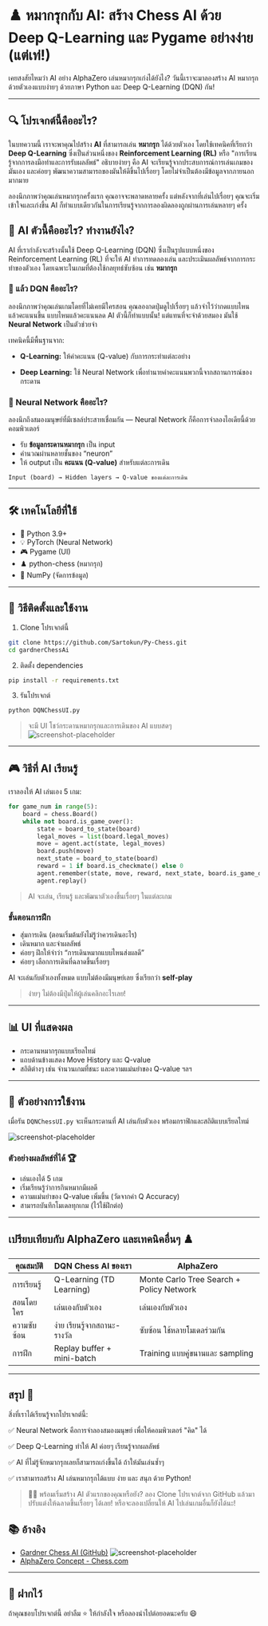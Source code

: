 # ♟️ หมากรุกกับ AI: สร้าง Chess AI ด้วย Deep Q-Learning และ Pygame อย่างง่าย (แต่เท่!)

เคยสงสัยไหมว่า AI อย่าง AlphaZero เล่นหมากรุกเก่งได้ยังไง? วันนี้เราจะมาลองสร้าง AI หมากรุกด้วยตัวเองแบบง่ายๆ ด้วยภาษา Python และ Deep Q-Learning (DQN) กัน!

---

## 🔍 โปรเจกต์นี้คืออะไร?

ในบทความนี้ เราจะพาคุณไปสร้าง **AI** ที่สามารถเล่น **หมากรุก** ได้ด้วยตัวเอง โดยใช้เทคนิคที่เรียกว่า **Deep Q-Learning** ซึ่งเป็นส่วนหนึ่งของ **Reinforcement Learning (RL)** หรือ "การเรียนรู้จากการลงมือทำและการรับผลลัพธ์" อธิบายง่ายๆ คือ AI จะเรียนรู้จากประสบการณ์การเล่นเกมของมันเอง และค่อยๆ พัฒนาความสามารถของมันให้ดีขึ้นไปเรื่อยๆ โดยไม่จำเป็นต้องมีข้อมูลจากภายนอกมากมาย

ลองนึกภาพว่าคุณเล่นหมากรุกครั้งแรก คุณอาจจะพลาดหลายครั้ง แต่หลังจากที่เล่นไปเรื่อยๆ คุณจะเริ่มเข้าใจและเก่งขึ้น AI ก็ทำแบบเดียวกันในการเรียนรู้จากการลองผิดลองถูกผ่านการเล่นหลายๆ ครั้ง

## 🧠 AI ตัวนี้คืออะไร? ทำงานยังไง?

AI ที่เรากำลังจะสร้างนั้นใช้ Deep Q-Learning (DQN) ซึ่งเป็นรูปแบบหนึ่งของ Reinforcement Learning (RL) ที่จะให้ AI ทำการทดลองเล่น และประเมินผลลัพธ์จากการกระทำของตัวเอง โดยเฉพาะในเกมที่ต้องใช้กลยุทธ์ซับซ้อน เช่น **หมากรุก**

### 🤖 แล้ว DQN คืออะไร?
ลองนึกภาพว่าคุณเล่นเกมโดยที่ไม่เคยมีใครสอน คุณลองกดปุ่มดูไปเรื่อยๆ แล้วจำไว้ว่ากดแบบไหนแล้วคะแนนขึ้น แบบไหนแล้วคะแนนลด AI ตัวนี้ก็ทำแบบนั้น! แต่แทนที่จะจำด้วยสมอง มันใช้ **Neural Network** เป็นตัวช่วยจำ

เทคนิคนี้มีพื้นฐานจาก:

 - **Q-Learning:** ให้ค่าคะแนน (Q-value) กับการกระทำแต่ละอย่าง

 - **Deep Learning:** ใช้ Neural Network เพื่อทำนายค่าคะแนนพวกนี้จากสถานการณ์ของกระดาน

### 🧠 Neural Network คืออะไร?

ลองนึกถึงสมองมนุษย์ที่มีเซลล์ประสาทเชื่อมกัน — Neural Network ก็คือการจำลองไอเดียนี้ด้วยคอมพิวเตอร์

- รับ **ข้อมูลกระดานหมากรุก** เป็น input
- คำนวณผ่านหลายชั้นของ “neuron”
- ให้ output เป็น **คะแนน (Q-value)** สำหรับแต่ละการเดิน

```
Input (board) → Hidden layers → Q-value ของแต่ละการเดิน
```

---

## 🛠️ เทคโนโลยีที่ใช้

- 🐍 Python 3.9+
- 💡 PyTorch (Neural Network)
- 🎮 Pygame (UI)
- ♟️ python-chess (หมากรุก)
- 🧠 NumPy (จัดการข้อมูล)

---

## 🚀 วิธีติดตั้งและใช้งาน

1. Clone โปรเจกต์นี้
```bash
git clone https://github.com/Sartokun/Py-Chess.git
cd gardnerChessAi
```

2. ติดตั้ง dependencies
```bash
pip install -r requirements.txt
```

3. รันโปรเจกต์
```bash
python DQNChessUI.py
```

> จะมี UI โชว์กระดานหมากรุกและการเดินของ AI แบบสดๆ
![screenshot-placeholder](screenshot/Screenshot%201.png)
---

## 🎮 วิธีที่ AI เรียนรู้

เราลองให้ AI เล่นเอง 5 เกม:
```python
for game_num in range(5):
    board = chess.Board()
    while not board.is_game_over():
        state = board_to_state(board)
        legal_moves = list(board.legal_moves)
        move = agent.act(state, legal_moves)
        board.push(move)
        next_state = board_to_state(board)
        reward = 1 if board.is_checkmate() else 0
        agent.remember(state, move, reward, next_state, board.is_game_over())
        agent.replay()
```
>AI จะเล่น, เรียนรู้ และพัฒนาตัวเองขึ้นเรื่อยๆ ในแต่ละเกม

### ขั้นตอนการฝึก

- สุ่มการเดิน (ตอนเริ่มต้นยังไม่รู้ว่าควรเดินอะไร)
- เดินหมาก และจำผลลัพธ์
- ค่อยๆ ฝึกให้จำว่า “การเดินหมากแบบไหนส่งผลดี”
- ค่อยๆ เลือกการเดินที่ฉลาดขึ้นเรื่อยๆ

AI จะเล่นกับตัวเองทั้งหมด แบบไม่ต้องมีมนุษย์เลย ซึ่งเรียกว่า **self-play**

>ง่ายๆ ไม่ต้องมีปุ่มให้ผู้เล่นคลิกอะไรเลย!

---

## 📊 UI ที่แสดงผล

- กระดานหมากรุกแบบเรียลไทม์
- แถบด้านข้างแสดง Move History และ Q-value
- สถิติต่างๆ เช่น จำนวนเกมที่ชนะ และความแม่นยำของ Q-value ฯลฯ

---

## 🧪 ตัวอย่างการใช้งาน

เมื่อรัน `DQNChessUI.py` จะเห็นกระดานที่ AI เล่นกับตัวเอง พร้อมกราฟิกและสถิติแบบเรียลไทม์

![screenshot-placeholder](screenshot/Screenshot%202.png)

### ตัวอย่างผลลัพธ์ที่ได้ 🏆
- เล่นเองได้ 5 เกม
- เริ่มเรียนรู้ว่าการกินหมากมีผลดี
- ความแม่นยำของ Q-value เพิ่มขึ้น (วัดจากค่า Q Accuracy)
- สามารถบันทึกโมเดลทุกเกม (ไว้ใช้ฝึกต่อ)

---

## เปรียบเทียบกับ AlphaZero และเทคนิคอื่นๆ ♟️
คุณสมบัติ	| DQN Chess AI ของเรา	| AlphaZero
-----|-----|-----|
การเรียนรู้	| Q-Learning (TD Learning)	| Monte Carlo Tree Search + Policy Network
สอนโดยใคร	| เล่นเองกับตัวเอง	| เล่นเองกับตัวเอง
ความซับซ้อน	| ง่าย เรียนรู้จากสถานะ-รางวัล	| ซับซ้อน ใช้หลายโมเดลร่วมกัน
การฝึก	| Replay buffer + mini-batch	| Training แบบคู่ขนานและ sampling

---

## สรุป 🎯

สิ่งที่เราได้เรียนรู้จากโปรเจกต์นี้:

✅ Neural Network คือการจำลองสมองมนุษย์ เพื่อให้คอมพิวเตอร์ "คิด" ได้

✅ Deep Q-Learning ทำให้ AI ค่อยๆ เรียนรู้จากผลลัพธ์

✅ AI ที่ไม่รู้จักหมากรุกเลยก็สามารถเก่งขึ้นได้ ถ้าให้มันเล่นซ้ำๆ

✅ เราสามารถสร้าง AI เล่นหมากรุกได้แบบ ง่าย และ สนุก ด้วย Python!

>🧑‍💻 พร้อมเริ่มสร้าง AI ตัวแรกของคุณหรือยัง?
ลอง Clone โปรเจกต์จาก GitHub แล้วมาปรับแต่งให้ฉลาดขึ้นเรื่อยๆ ได้เลย! หรือจะลองเปลี่ยนให้ AI ไปเล่นเกมอื่นก็ยังได้นะ!

## 📚 อ้างอิง

- [Gardner Chess AI (GitHub)](https://github.com/flowun/gardnerChessAi)
![screenshot-placeholder](screenshot/example_game.gif)
- [AlphaZero Concept - Chess.com](https://www.chess.com/terms/alphazero-chess-engine)

---

## 🙌 ฝากไว้

ถ้าคุณชอบโปรเจกต์นี้ อย่าลืม ⭐️ ให้กำลังใจ หรือลองนำไปต่อยอดนะครับ 😄
